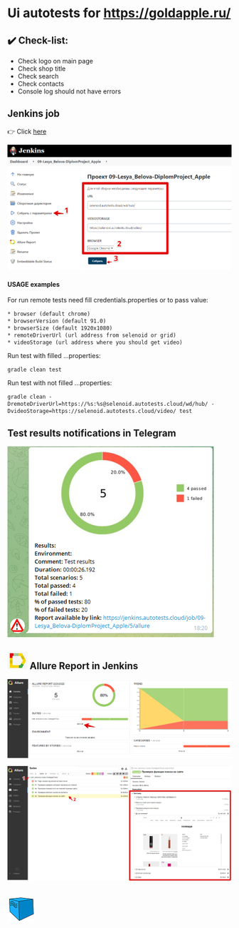 # Ui autotests for https://goldapple.ru/

## :heavy_check_mark: Check-list:

* Check logo on main page
* Check shop title 
* Check search 
* Check contacts
* Console log should not have errors

## Jenkins job
:point_right: Click [here](https://jenkins.autotests.cloud/job/09-Lesya_Belova-DiplomProject_Apple/) 

![](pictures/Jenkins_screenshot_1.png)

#### USAGE examples
For run remote tests need fill credentials.properties or to pass value:
```
* browser (default chrome)
* browserVersion (default 91.0)
* browserSize (default 1920x1080)
* remoteDriverUrl (url address from selenoid or grid)
* videoStorage (url address where you should get video)
```

Run test with filled ...properties:
```
gradle clean test
```

Run test with not filled ...properties:
```
gradle clean -DremoteDriverUrl=https://%s:%s@selenoid.autotests.cloud/wd/hub/ -DvideoStorage=https://selenoid.autotests.cloud/video/ test
```

## Test results notifications in Telegram

![](pictures/Telegram_screenshot.png)

## ![](pictures/allure-Report-logo.png) Allure Report in Jenkins

![Allure Report_1](https://github.com/belovaoa/goldapple_autotest/blob/main/pictures/Allure%20Report_1.png)

![Allure Report_2](https://github.com/belovaoa/goldapple_autotest/blob/main/pictures/Allure%20Report_2.png)

## ![Selenoid logo1](https://github.com/belovaoa/goldapple_autotest/blob/main/pictures/Selenoid%20logo1.png)

